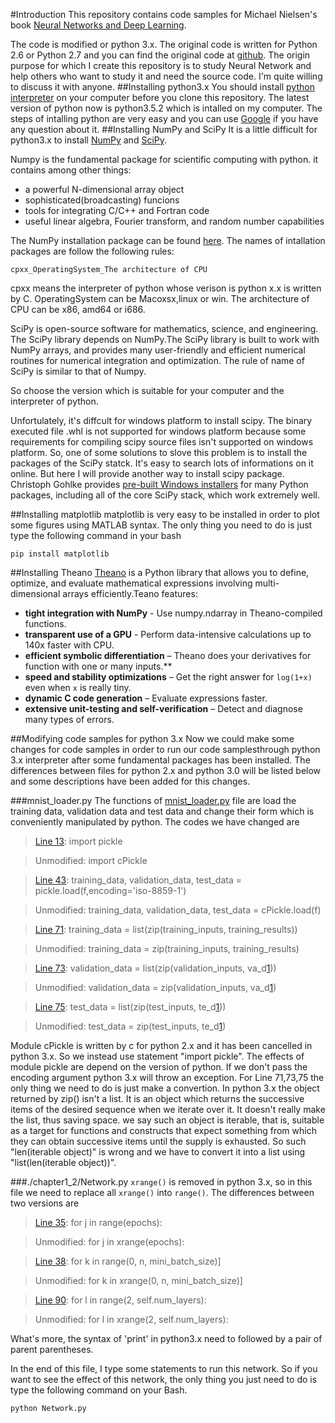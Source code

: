 #Introduction
This repository contains code samples for Michael Nielsen's book [Neural Networks and Deep Learning][1].

The code is modified or python 3.x. The original code is written for Python 2.6 or Python 2.7 and you can find the original code at [github][2]. The origin purpose for which I create this repository is to study Neural Network and help others who want to study it and need the source code. I'm quite willing to discuss it with anyone.
##Installing python3.x
You should install [python interpreter][3] on your computer before you clone this repository. The latest version of python now is python3.5.2 which is intalled on my computer. The steps of intalling python are very easy and you can use [Google][4] if you have any question about it.
##Installing NumPy and SciPy
It is a little difficult for python3.x to install [NumPy][5] and [SciPy][7]. 

Numpy is the fundamental package for scientific computing with python. it contains among other things:
* a powerful N-dimensional array object
* sophisticated(broadcasting) funcions
* tools for integrating C/C++ and Fortran code
* useful linear algebra, Fourier transform, and random number capabilities

The NumPy installation package can be found [here][6]. The names of intallation packages are follow the following rules:

	cpxx_OperatingSystem_The architecture of CPU

cpxx means the interpreter of python whose verison is python x.x is written by C. OperatingSystem can be Macoxsx,linux or win. The architecture of CPU can be x86, amd64 or i686.

SciPy is open-source software for mathematics, science, and engineering. The SciPy library depends on NumPy.The SciPy library is built to work with NumPy arrays, and provides many user-friendly and efficient numerical routines for numerical integration and optimization. The rule of name of SciPy is similar to that of Numpy.

So choose the version which is suitable for your computer and the interpreter of python.

Unfortulately, it's diffcult for windows platform to install scipy. The binary executed file .whl is not supported for windows platform because some requirements for compiling scipy source files isn't supported on windows platform.
So, one of some solutions to slove this problem is to install the packages of the SciPy statck. It's easy to search lots of informations on it online. But here I will provide another way
to install scipy package. Christoph Gohlke provides [pre-built Windows installers][18] for many Python packages, including all of the core SciPy stack, which work extremely well.


##Installing matplotlib
matplotlib is very easy to be installed in order to plot some figures using MATLAB syntax. The only thing you need to do is just type the following command in your bash

	pip install matplotlib

##Installing Theano
[Theano][17] is a Python library that allows you to define, optimize, and evaluate mathematical expressions involving multi-dimensional arrays efficiently.Teano features:

* **tight integration with NumPy** - Use numpy.ndarray in Theano-compiled functions.
* **transparent use of a GPU** - Perform data-intensive calculations up to 140x faster with CPU.
* **efficient symbolic differentiation** – Theano does your derivatives for function with one or many inputs.**
* **speed and stability optimizations** – Get the right answer for `log(1+x)` even when `x` is really tiny.
* **dynamic C code generation** – Evaluate expressions faster.
* **extensive unit-testing and self-verification** – Detect and diagnose many types of errors.

##Modifying code samples for python 3.x
Now we could make some changes for code samples in order to run our code samplesthrough python 3.x interpreter after some fundamental packages has been installed. The differences between files for python 2.x and python 3.0 will be listed below and some descriptions have been added for this changes.

###mnist_loader.py
The functions of [mnist_loader.py][8] file are load the training data, validation data and test data and change their form which is conveniently manipulated by python. The codes we have changed are

> [Line 13][9]:    import pickle

> Unmodified: import cPickle

> [Line 43][10]:    training_data, validation_data, test_data = pickle.load(f,encoding='iso-8859-1')

> Unmodified: training_data, validation_data, test_data = cPickle.load(f)

> [Line 71][11]:    training_data = list(zip(training_inputs, training_results))

> Unmodified: training_data = zip(training_inputs, training_results)

> [Line 73][12]:    validation_data = list(zip(validation_inputs, va_d[1]))

> Unmodified: validation_data = zip(validation_inputs, va_d[1])

> [Line 75][13]:    test_data = list(zip(test_inputs, te_d[1]))

> Unmodified: test_data = zip(test_inputs, te_d[1])

Module cPickle is written by c for python 2.x and it has been cancelled in python 3.x. So we instead use statement "import pickle". The effects of module pickle are depend on the version of python. If we don't pass the encoding argument python 3.x will throw an exception. For Line 71,73,75 the only thing we need to do is just make a convertion. In python 3.x the object returned by zip() isn't a list. It is an object which returns the successive items of the desired sequence when we iterate over it. It doesn't really make the list, thus saving space. we say such an object is iterable, that is, suitable as a target for functions and constructs that expect something from which they can obtain successive items until the supply is exhausted. So such "len(iterable object)" is wrong and we have to convert it into a list using "list(len(iterable object))".

###./chapter1_2/Network.py
`xrange()` is removed in python 3.x, so in this file we need to replace all `xrange()` into `range()`.
The differences between two versions are

> [Line 35][14]:    for j in range(epochs):

> Unmodified: for j in xrange(epochs):

> [Line 38][15]:    for k in range(0, n, mini_batch_size)]

> Unmodified: for k in xrange(0, n, mini_batch_size)]

> [Line 90][16]:    for l in range(2, self.num_layers):

> Unmodified: for l in xrange(2, self.num_layers):

What's more, the syntax of 'print' in python3.x need to followed by a pair of parent parentheses.

In the end of this file, I type some statements to run this network. So if you want to see the effect of this
network, the only thing you just need to do is type the following command on your Bash.

	python Network.py
	

[1]: http://neuralnetworksanddeeplearning.com/
[2]: https://github.com/mnielsen/neural-networks-and-deep-learning
[3]: https://www.python.org/downloads/
[4]: https://www.google.com
[5]: http://www.numpy.org/
[6]: https://pypi.python.org/pypi/numpy
[7]: https://pypi.python.org/pypi/scipy
[8]: ./mnist_loader.py
[9]: ./mnist_loader.py#L13
[10]: ./mnist_loader.py#L43
[11]: ./mnist_loader.py#L71
[12]: ./mnist_loader.py#L73
[13]: ./mnist_loader.py#L75
[14]: ./chapter1_2/Network.py#L35
[15]: ./chapter1_2/Network.py#L38
[16]: ./chapter1_2/Network.py#L90
[17]: http://www.deeplearning.net/software/theano/
[18]: http://www.lfd.uci.edu/~gohlke/pythonlibs/


